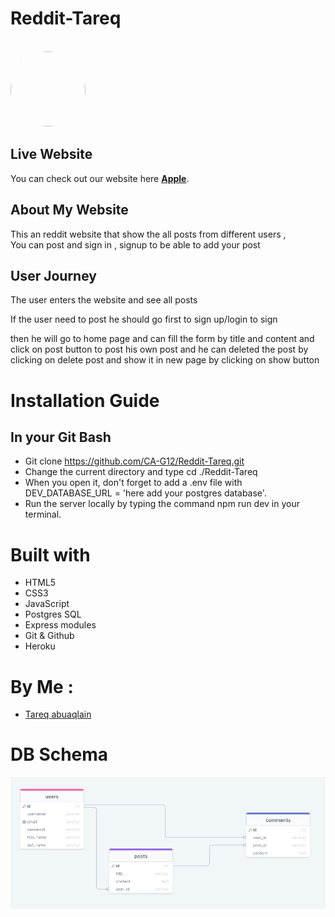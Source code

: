 # Reddit-Tareq

<br />
<div >
    <img src ="https://encrypted-tbn0.gstatic.com/images?q=tbn:ANd9GcSx5egCYP21yf3vW5Z29maAQHcO6Xah5BgWqZq_DPVQyw&s" style ="height: 120px; width: 120px; border-radius:50%;">

</div>

## **Live Website**

You can check out our website here [**Apple**](https://reddit-tareq.herokuapp.com/).

## **About My Website**

This an reddit website that show the all posts from different users , <br />
You can post and sign in , signup to be able to add your post 

## **User Journey**

The user enters the website and see all posts <br />

If the user need to post he should go first to sign up/login to sign<br />

then he will go to home page and can fill the form by title and content and click on post button to post his own post
and he can deleted the post by clicking on delete post and show it in new page by clicking on show button

# **Installation Guide**

## In your Git Bash

- Git clone https://github.com/CA-G12/Reddit-Tareq.git
- Change the current directory and type cd ./Reddit-Tareq
- When you open it, don't forget to add a .env file with DEV_DATABASE_URL = 'here add your postgres database'.
- Run the server locally by typing the command npm run dev in your terminal.


# **Built with**

- HTML5
- CSS3
- JavaScript
- Postgres SQL
- Express modules
- Git & Github
- Heroku

# By Me : 

- [Tareq abuaqlain ](https://github.com/tareq-abuaqlain)


# DB Schema

![SCHEMA](./public/assets/schema.png)
